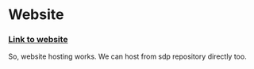 # Website
<h3><a href="https://sdp-team-22.github.io/website/">Link to website</a></h3>
<p>
  So, website hosting works. We can host from sdp repository directly too.
</p>
